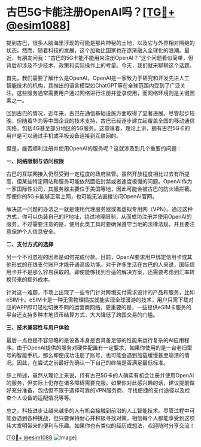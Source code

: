 # 古巴5G卡能注册OpenAI吗？[[TG💪+ @esim1088](https://t.me/s/esim1088)]

提到古巴，很多人脑海里浮现的可能是那片神秘的土地，以及它与外界相对隔绝的状态。然而，随着科技的发展，这个加勒比国家也在逐渐融入全球化的浪潮。最近，有朋友问我：“古巴的5G卡能不能用来注册OpenAI？”这个问题看似简单，但背后却涉及不少技术、政策和实际操作上的考量。今天，我们就来聊聊这个话题。

首先，我们需要了解什么是OpenAI。OpenAI是一家致力于研究和开发先进人工智能技术的机构，其推出的语言模型如ChatGPT等在全球范围内受到了广泛关注。这些服务通常需要用户通过网络进行注册并登录使用，而网络环境则是关键因素之一。

回到古巴的情况，近年来，古巴在通信基础设施方面取得了显著进展。尽管起步较晚，但随着华为等中国企业的技术支持，古巴已经逐步建立起覆盖全国的移动通信网络，包括4G甚至部分地区的5G服务。这意味着，理论上讲，拥有古巴5G卡的用户是可以通过手机或平板设备连接到互联网的。

但是，能否顺利注册并使用OpenAI的服务呢？这就涉及到几个重要的问题：

**一、网络限制与访问权限**

古巴的互联网接入仍然受到一定程度的政府监管。虽然开放程度相比过去有所提高，但某些特定网站和服务可能依然面临封禁或者速度极慢的问题。OpenAI作为一家国际性公司，其服务器主要位于美国等地，因此可能会被古巴的防火墙拦截。即便你的5G卡能够正常上网，也可能无法直接访问OpenAI官网。

解决这一问题的办法之一就是使用代理服务器或者虚拟专用网（VPN）。通过这种方式，你可以伪装自己的IP地址，绕过地理限制，从而成功注册并使用OpenAI的服务。不过需要注意的是，使用此类工具时要确保遵守当地的法律法规，并且要注意保护个人信息安全。

**二、支付方式的选择**

另一个不可忽视的因素是如何完成付款。目前，OpenAI要求用户绑定信用卡或其他形式的在线支付账户才能开通高级功能。对于许多生活在古巴的人来说，国际信用卡并不是那么容易获取的。即使能够找到合适的解决方案，还需要考虑到汇率转换带来的额外成本。

针对这一难题，市场上出现了一些专门针对跨境支付需求设计的产品和服务，比如eSIM卡。eSIM卡是一种无需物理插拔就能实现全球漫游的技术，用户只需下载对应的APP即可轻松切换不同的运营商网络。更重要的是，一些提供eSIM卡服务的平台还支持多种本地货币结算方式，大大降低了跨国交易的门槛。

**三、技术兼容性与用户体验**

最后一点也是不容忽略的是设备本身是否具备足够的性能来运行复杂的AI应用程序。由于OpenAI提供的服务对硬件配置有一定要求，如果你使用的是一台老旧型号的智能手机，那么即使成功注册了账号，也可能会遇到加载缓慢甚至崩溃的情况。因此，在尝试之前最好先确认一下自己的终端是否满足最低标准。

综上所述，虽然从理论上来说，持有古巴5G卡的人确实有机会注册并使用OpenAI的服务，但实际上仍存在诸多障碍需要克服。如果你对此感兴趣的话，建议提前做好充分准备，包括但不限于选择可靠的VPN服务商、寻找便捷的支付途径以及检查个人设备的适配情况等等。

总之，科技进步让越来越多的人有机会接触到前沿的人工智能技术。尽管过程中可能会遇到各种挑战，但只要保持耐心并积极寻找对策，相信每个人都能享受到这项伟大发明带来的便利与乐趣。如果你也有类似的经历或想法，欢迎随时分享交流！

[[TG💪+ @esim1088](https://t.me/s/esim1088) ![Image](https://i.postimg.cc/4NQfJmqS/Snipaste-2025-05-13-00-14-12.png)]
